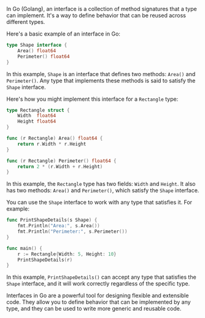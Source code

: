 In Go (Golang), an interface is a collection of method signatures that a type can implement. It's a way to define behavior that can be reused across different types.

Here's a basic example of an interface in Go:

```go
type Shape interface {
    Area() float64
    Perimeter() float64
}
```

In this example, `Shape` is an interface that defines two methods: `Area()` and `Perimeter()`. Any type that implements these methods is said to satisfy the `Shape` interface.

Here's how you might implement this interface for a `Rectangle` type:

```go
type Rectangle struct {
    Width  float64
    Height float64
}

func (r Rectangle) Area() float64 {
    return r.Width * r.Height
}

func (r Rectangle) Perimeter() float64 {
    return 2 * (r.Width + r.Height)
}
```

In this example, the `Rectangle` type has two fields: `Width` and `Height`. It also has two methods: `Area()` and `Perimeter()`, which satisfy the `Shape` interface.

You can use the `Shape` interface to work with any type that satisfies it. For example:

```go
func PrintShapeDetails(s Shape) {
    fmt.Println("Area:", s.Area())
    fmt.Println("Perimeter:", s.Perimeter())
}

func main() {
    r := Rectangle{Width: 5, Height: 10}
    PrintShapeDetails(r)
}
```

In this example, `PrintShapeDetails()` can accept any type that satisfies the `Shape` interface, and it will work correctly regardless of the specific type.

Interfaces in Go are a powerful tool for designing flexible and extensible code. They allow you to define behavior that can be implemented by any type, and they can be used to write more generic and reusable code.